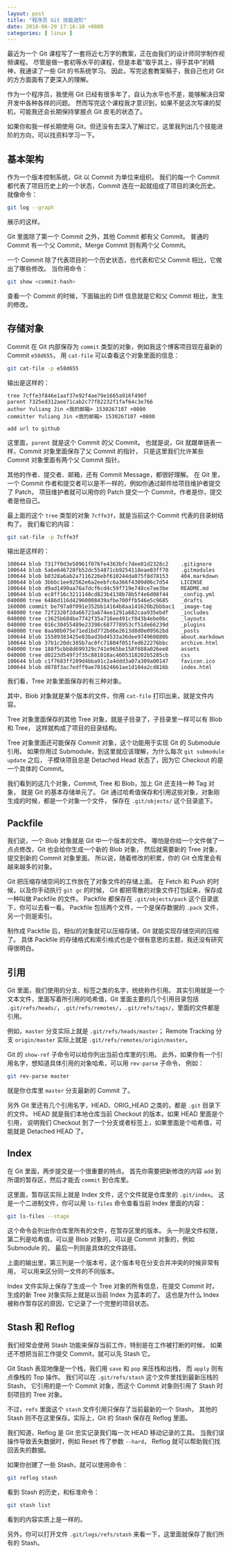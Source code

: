 ```yaml
---
layout: post
title: "程序员 Git 技能进阶"
date: 2018-06-29 17:16:10 +0800
categories: [ linux ]
---
```


最近为一个 Git 课程写了一套将近七万字的教案，正在由我们的设计师同学制作视频课程。
尽管是做一套初等水平的课程，但是本着"取乎其上，得乎其中"的精神，我通读了一些 Git 的书系统学习。
因此，写完这套教案稿子，我自己也对 Git 的方方面面有了更深入的理解。

作为一个程序员，我使用 Git 已经有很多年了，自认为水平也不差，能够解决日常开发中各种各样的问题。
然而写完这个课程我才意识到，如果不是这次写课的契机，可能我还会长期保持掌握点 Git 皮毛的状态了。

如果你和我一样长期使用 Git，但还没有去深入了解过它，这里我列出几个技能进阶的方向，可以找资料学习一下。

<!-- more -->

## 基本架构

作为一个版本控制系统，Git 以 Commit 为单位来组织。
我们的每一个 Commit 都代表了项目历史上的一个状态，Commit 连在一起就组成了项目的演化历史。
就像命令：

``` bash
git log --graph
```

展示的这样。

Git 里面除了第一个 Commit 之外，其他 Commit 都有父 Commit。
普通的 Commit 有一个父 Commit，Merge Commit 则有两个父 Commit。

一个 Commit 除了代表项目的一个历史状态，也代表和它父 Commit 相比，它做出了哪些修改。
当你用命令：

``` bash
git show <commit-hash>
```

查看一个 Commit 的时候，下面输出的 Diff 信息就是它和父 Commit 相比，发生的修改。

## 存储对象

Commit 在 Git 内部保存为 `commit` 类型的对象，例如我这个博客项目现在最新的 Commit `e58d655`，
用 `cat-file` 可以查看这个对象里面的信息：

``` bash
git cat-file -p e58d655
```

输出是这样的：

``` text
tree 7cffe3f846e1aaf37e92f4ae79e1665a916f490f
parent 7325ed312aee71cab2c77f82232f1faf64c3e766
author Yuliang Jin <我的邮箱> 1530267107 +0800
committer Yuliang Jin <我的邮箱> 1530267107 +0800

add url to github
```

这里面，`parent` 就是这个 Commit 的父 Commit。
也就是说，Git 就跟单链表一样，Commit 对象里面保存了父 Commit 的指针，
只是这里我们允许某些 Commit 对象里面有两个父 Commit 指针。

其他的作者、提交者、邮箱，还有 Commit Message，都很好理解。
在 Git 里，一个 Commit 作者和提交者可以是不一样的，例如你通过邮件给项目维护者提交了 Patch，
项目维护者就可以用你的 Patch 提交一个 Commit，作者是你，提交者是他自己。

最上面的这个 `tree` 类型的对象 `7cffe3f`，就是当前这个 Commit 代表的目录树结构了。
我们看它的内容：

``` bash
git cat-file -p 7cffe3f
```

输出是这样的：

``` text
100644 blob 7317f0d3e50961f076fe4363bfc7dee01d2328c2	.gitignore
100644 blob 5a6e646728fb52dc554871cb9254118eae03ff70	.gitmodules
100644 blob b8328a6ab2a7116226ebf610244da075f8d78153	404.markdown
100644 blob 3bbbc1ee92562e6a2eebfc6a366f4309d06c7d54	LICENSE
100644 blob d9ad1490aa76a7dcf6cd4c59f719e748ce7ae3be	README.md
100644 blob ec8ff16c3211140cd823b4138b78b5f4e6d08f44	_config.yml
040000 tree 6486d116d42960008439afbe700ffb546e5c9685	_drafts
160000 commit be797a0f091e352bb14164b8aa141620b2bbbac1	_image-tag
040000 tree 72f2320f2da66723a674ee1291a682caa935ebdf	_includes
040000 tree c3625b684be7742f35a716ee491cf043b4ebe0bc	_layouts
040000 tree 016c30455489e23398c687778953cf51de66239d	_plugins
040000 tree 8aa98b075e71ed1bd772bd6e2613d8d0e09562bd	_posts
100644 blob 15589383425e83bad3bd4533a36dee974960880b	about.markdown
100644 blob 37b1c20dc385b7ac0fc71804f051fed622276bbc	archive.html
040000 tree 188f5cbb8d699329c741e965be158f688a026ee8	assets
040000 tree d0223d549f3f35c881018ac4605318202b5285cb	css
100644 blob c1f7683ff289d4bba91c2a4ddd3a07a309a00147	favicon.ico
100644 blob d878f3ac7edff9ae701624661ae1d104a2cd816b	index.html
```

我们看，Tree 对象里面保存的有三种对象。

其中，Blob 对象就是某个版本的文件，你用 `cat-file` 打印出来，就是文件内容。

Tree 对象里面保存的其他 Tree 对象，就是子目录了，子目录里一样可以有 Blob 和 Tree，
这样就构成了项目的目录结构。

Tree 对象里面还可能保存 Commit 对象，这个功能用于实现 Git 的 Submodule 引用。
如果你用过 Submodule，到这里就应该理解，为什么每次 `git submodule update` 之后，
子模块项目总是 Detached Head 状态了，因为它 Checkout 的是一个具体的 Commit。

我们看到的这几个对象，Commit, Tree 和 Blob，加上 Git 还支持一种 Tag 对象，
就是 Git 的基本存储单元了。
Git 通过哈希值保存和引用这些对象，对象刚生成的时候，都是一个对象一个文件，
保存在 `.git/objects/` 这个目录底下。

## Packfile

我们说，一个 Blob 对象就是 Git 中一个版本的文件。
哪怕是你给一个文件做了一点点修改，Git 也会给你生成一个新的 Blob 对象，
然后就需要新的 Tree 对象，提交到新的 Commit 对象里面。
所以说，随着修改的积累，你的 Git 仓库里会有越来越多的对象。

Git 把压缩存储空间的工作放在了对象文件的存储上面。
在 Fetch 和 Push 的时候，以及你手动执行 `git gc` 的时候，
Git 都把零散的对象文件打包起来，保存成一种叫做 Packfile 的文件。
Packfile 都保存在 `.git/objects/pack` 这个目录底下，你可以去看一看。
Packfile 包括两个文件，一个是保存数据的 `.pack` 文件，另一个则是索引。

制作成 Packfile 后，相似的对象就可以压缩存储，Git 就能实现存储空间的压缩了。
具体 Packfile 的存储格式和索引格式也是个很有意思的主题，我还没有研究得很明白。

## 引用

Git 里面，我们使用的分支、标签之类的名字，统统称作引用。
其实引用就是一个文本文件，里面写着所引用的哈希值，Git 里面主要的几个引用目录包括
`.git/refs/heads/`，`.git/refs/remotes/`，`.git/refs/tags/`，里面的文件都是引用。

例如，`master` 分支实际上就是 `.git/refs/heads/master`；
Remote Tracking 分支 `origin/master` 实际上就是 `.git/refs/remotes/origin/master`。

Git 的 `show-ref` 子命令可以给你列出当前仓库里的引用。
此外，如果你有一个引用名字，想知道具体引用的对象哈希，可以用 `rev-parse` 子命令，
例如：

``` bash
git rev-parse master
```

就是你仓库里 `master` 分支最新的 Commit 了。

另外 Git 里还有几个引用名字，HEAD、ORIG\_HEAD 之类的，都是 `.git` 目录下的文件。
HEAD 就是我们本地仓库当前 Checkout 的版本，如果 HEAD 里面是个引用，
说明我们 Checkout 到了一个分支或者标签上，如果里面是个哈希值，可能就是 Detached HEAD 了。

## Index

在 Git 里面，两步提交是一个很重要的特点。
首先你需要把新修改的内容 `add` 到所谓的暂存区，然后才能去 `commit` 到仓库里。

这里面，暂存区实际上就是 Index 文件，这个文件就是仓库里的 `.git/index`。
这是一个二进制文件，你可以用 `ls-files` 命令查看当前 Index 里面的内容：

``` bash
git ls-files --stage
```

这个命令会列出你仓库里所有的文件，在暂存区里的版本。
头一列是文件权限，第二列是哈希值，可以是 Blob 对象的，可以是 Commit 对象的，例如 Submodule 的，
最后一列则是具体的文件路径。

上面的输出里，第三列是一个版本号，这个版本号在分支合并冲突的时候非常有用，
可以用来区分同一文件的不同版本。

Index 文件实际上保存了生成一个 Tree 对象的所有信息，在提交 Commit 时，
生成的新 Tree 对象实际上就是以当前 Index 为蓝本的了。
这也是为什么 Index 被称作暂存区的原因，它记录了一个完整的项目状态。

## Stash 和 Reflog

我们经常会使用 Stash 功能来保存当前工作，特别是在工作被打断的时候，
如果还不想把当前工作提交 Commit，就可以先 Stash 它。

Git Stash 表现地像是一个栈，我们用 `save` 和 `pop` 来压栈和出栈，
而 `apply` 则有点像栈的 Top 操作。
我们可以在 `.git/refs/stash` 这个文件里找到最新压栈的 Stash，
它引用的是一个 Commit 对象，而这个 Commit 对象则引用了 Stash 时刻项目的 Tree 对象。

不过，`refs` 里面这个 `stash` 文件引用只保存了当前最新的一个 Stash，
其他的 Stash 则不在这里保存。实际上，Git 的 Stash 保存在 Reflog 里面。

我们知道，Reflog 是 Git 忠实记录我们每一次 HEAD 移动记录的工具。
当我们误操作导致丢失数据时，例如 Reset 传了参数 `--hard`，
Reflog 就可以帮助我们找回丢失的数据。

如果你创建了一些 Stash，就可以使用命令：

``` bash
git reflog stash
```

看到 Stash 的历史，和标准命令：

``` bash
git stash list
```

看到的内容实质上是一样的。

另外，你可以打开文件 `.git/logs/refs/stash` 来看一下，这里面就保存了我们所有的 Stash。
